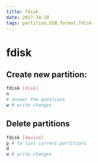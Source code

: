 ```yaml
---
title: fdisk
date: 2017-10-10
tags: partition,USB,format,fdisk
---
```

# fdisk

## Create new partition: 

```bash
fdisk [disk]
n
# answer the questions
w # write changes
```

## Delete partitions

```bash
fdisk [device]
p # to list current partitions
d
w # write changes
```
